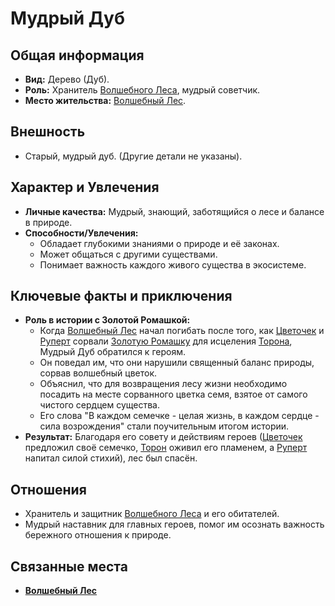 # Мудрый Дуб

## Общая информация

- **Вид:** Дерево (Дуб).
- **Роль:** Хранитель [Волшебного Леса](../../places/volshebniy_les.md), мудрый советчик.
- **Место жительства:** [Волшебный Лес](../../places/volshebniy_les.md).

## Внешность

- Старый, мудрый дуб. (Другие детали не указаны).

## Характер и Увлечения

- **Личные качества:** Мудрый, знающий, заботящийся о лесе и балансе в природе.
- **Способности/Увлечения:**
  - Обладает глубокими знаниями о природе и её законах.
  - Может общаться с другими существами.
  - Понимает важность каждого живого существа в экосистеме.

## Ключевые факты и приключения

- **Роль в истории с Золотой Ромашкой:**
  - Когда [Волшебный Лес](../../places/volshebniy_les.md) начал погибать после того, как [Цветочек](../main_heroes/cvetochek.md) и [Руперт](../main_heroes/rupert.md) сорвали [Золотую Ромашку](../../artifacts_and_magic/notable_artifacts.md#золотая-ромашка) для исцеления [Торона](../main_heroes/toron.md), Мудрый Дуб обратился к героям.
  - Он поведал им, что они нарушили священный баланс природы, сорвав волшебный цветок.
  - Объяснил, что для возвращения лесу жизни необходимо посадить на месте сорванного цветка семя, взятое от самого чистого сердцем существа.
  - Его слова "В каждом семечке - целая жизнь, в каждом сердце - сила возрождения" стали поучительным итогом истории.
- **Результат:** Благодаря его совету и действиям героев ([Цветочек](../main_heroes/cvetochek.md) предложил своё семечко, [Торон](../main_heroes/toron.md) оживил его пламенем, а [Руперт](../main_heroes/rupert.md) напитал силой стихий), лес был спасён.

## Отношения

- Хранитель и защитник [Волшебного Леса](../../places/volshebniy_les.md) и его обитателей.
- Мудрый наставник для главных героев, помог им осознать важность бережного отношения к природе.

## Связанные места

- **[Волшебный Лес](../../places/volshebniy_les.md)**
